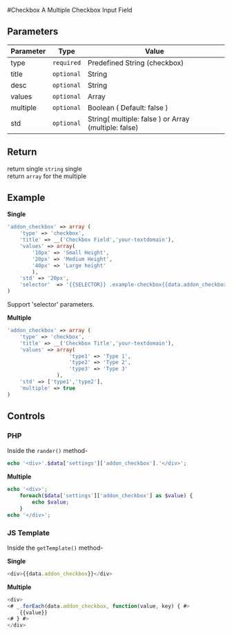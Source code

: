 
#Checkbox
A Multiple Checkbox Input Field

## Parameters
Parameter | Type | Value
--- | --- | ---
type | `required` | Predefined String (checkbox)
title | `optional` | String
desc | `optional` | String
values | `optional` | Array
multiple | `optional` | Boolean ( Default: false )
std | `optional` | String( multiple: false ) or Array (multiple: false)

## Return
return single `string` single  
return `array` for the multiple

## Example
**Single**
```php
'addon_checkbox' => array (
    'type' => 'checkbox',
    'title' => __('Checkbox Field','your-textdomain'),
    'values' => array(
		'10px' => 'Small Height',
		'20px' => 'Medium Height',
		'40px' => 'Large height'
	    ),
    'std' => '20px',
    'selector'	=> '{{SELECTOR}} .example-checkbox{{data.addon_checkbox}}'
)
```
Support 'selector' parameters.


**Multiple**
```php
'addon_checkbox' => array (
    'type' => 'checkbox',
    'title' => __('Checkbox Title','your-textdomain'),
    'values' => array(
                    'type1' => 'Type 1',
                    'type2' => 'Type 2',
                    'type3' => 'Type 3'
                ),
    'std' => ['type1','type2'],
    'multiple' => true
)
```

## Controls
### PHP
Inside the `rander()` method-
```php
echo '<div>'.$data['settings']['addon_checkbox'].'</div>';

```

**Multiple**
```php
echo '<div>';
    foreach($data['settings']['addon_checkbox'] as $value) {
        echo $value;
    }
echo '</div>';
```

### JS Template
Inside the `getTemplate()` method-

**Single**
```js
<div>{{data.addon_checkbox}}</div>

```

**Multiple**
```js
<div>
<# _.forEach(data.addon_checkbox, function(value, key) { #>
    {{value}}
<# } #>
</div>

```
